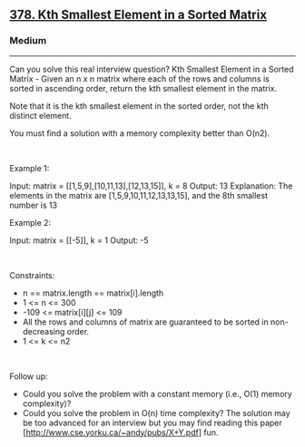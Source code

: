 <h2><a href="https://leetcode.com/problems/kth-smallest-element-in-a-sorted-matrix/">378. Kth Smallest Element in a Sorted Matrix</a></h2><h3>Medium</h3><hr>Can you solve this real interview question? Kth Smallest Element in a Sorted Matrix - Given an n x n matrix where each of the rows and columns is sorted in ascending order, return the kth smallest element in the matrix.

Note that it is the kth smallest element in the sorted order, not the kth distinct element.

You must find a solution with a memory complexity better than O(n2).

 

Example 1:


Input: matrix = [[1,5,9],[10,11,13],[12,13,15]], k = 8
Output: 13
Explanation: The elements in the matrix are [1,5,9,10,11,12,13,13,15], and the 8th smallest number is 13


Example 2:


Input: matrix = [[-5]], k = 1
Output: -5


 

Constraints:

 * n == matrix.length == matrix[i].length
 * 1 <= n <= 300
 * -109 <= matrix[i][j] <= 109
 * All the rows and columns of matrix are guaranteed to be sorted in non-decreasing order.
 * 1 <= k <= n2

 

Follow up:

 * Could you solve the problem with a constant memory (i.e., O(1) memory complexity)?
 * Could you solve the problem in O(n) time complexity? The solution may be too advanced for an interview but you may find reading this paper [http://www.cse.yorku.ca/~andy/pubs/X+Y.pdf] fun.